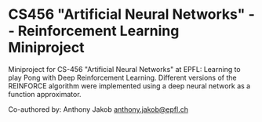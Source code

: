 # CS456 "Artificial Neural Networks" -- Reinforcement Learning Miniproject
Miniproject for CS-456 "Artificial Neural Networks" at EPFL: Learning to play Pong with Deep Reinforcement Learning. Different versions of the REINFORCE algorithm were implemented using a deep neural network as a function approximator.

Co-authored by: Anthony Jakob <anthony.jakob@epfl.ch>
